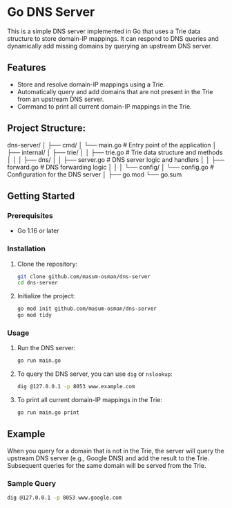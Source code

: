 # Go DNS Server

This is a simple DNS server implemented in Go that uses a Trie data structure to store domain-IP mappings. It can respond to DNS queries and dynamically add missing domains by querying an upstream DNS server.

## Features

- Store and resolve domain-IP mappings using a Trie.
- Automatically query and add domains that are not present in the Trie from an upstream DNS server.
- Command to print all current domain-IP mappings in the Trie.

## Project Structure:
dns-server/
│
├── cmd/
│   └── main.go            # Entry point of the application
│
├── internal/
│   ├── trie/
│   │   ├── trie.go        # Trie data structure and methods
│   │
│   ├── dns/
│   │   ├── server.go      # DNS server logic and handlers
│   │   ├── forward.go     # DNS forwarding logic
│   │
│   └── config/
│       └── config.go      # Configuration for the DNS server
│
├── go.mod
└── go.sum


## Getting Started

### Prerequisites

- Go 1.16 or later

### Installation

1. Clone the repository:
    ```sh
    git clone github.com/masum-osman/dns-server
    cd dns-server
    ```

2. Initialize the project:
    ```sh
    go mod init github.com/masum-osman/dns-server
    go mod tidy
    ```

### Usage

1. Run the DNS server:
    ```sh
    go run main.go
    ```

2. To query the DNS server, you can use `dig` or `nslookup`:
    ```sh
    dig @127.0.0.1 -p 8053 www.example.com
    ```

3. To print all current domain-IP mappings in the Trie:
    ```sh
    go run main.go print
    ```

## Example

When you query for a domain that is not in the Trie, the server will query the upstream DNS server (e.g., Google DNS) and add the result to the Trie. Subsequent queries for the same domain will be served from the Trie.

### Sample Query
```sh
dig @127.0.0.1 -p 8053 www.google.com
